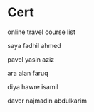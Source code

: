 # Cert
online travel course list

saya fadhil ahmed

pavel yasin aziz

ara alan faruq

diya hawre isamil

daver najmadin abdulkarim
